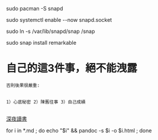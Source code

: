 sudo pacman -S snapd

sudo systemctl enable --now snapd.socket

sudo ln -s /var/lib/snapd/snap /snap

sudo snap install remarkable

<h1 id="自己的這3件事絕不能洩露">自己的這3件事，絕不能洩露</h1>
<pre><code>否則後果很嚴重:
 
 1）心底秘密
 2）陳舊往事
 3）自己成績</code></pre>
<p><a href="https://www.youtube.com/watch?v=gquKITAGxD8">深夜讀書</a></p>

for i in *.md ; do echo "$i" && pandoc -s $i -o $i.html ; done
